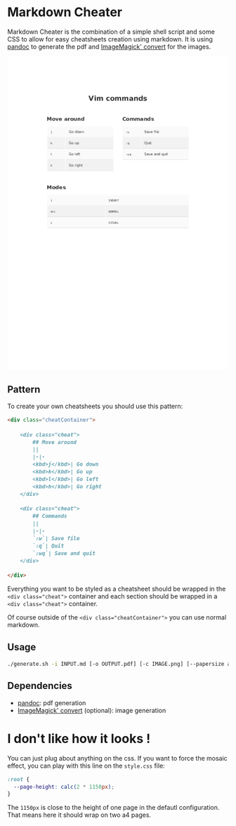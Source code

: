 # Markdown Cheater

Markdown Cheater is the combination of a simple shell script and some CSS to allow for easy cheatsheets creation using markdown. It is using [pandoc](https://pandoc.org/) to generate the pdf and [ImageMagick' convert](http://www.imagemagick.org/script/convert.php) for the images.

![Vim cheatsheet example](./vim.png "This cheatsheet is so basic lol")

## Pattern

To create your own cheatsheets you should use this pattern:
```markdown
<div class="cheatContainer">

	<div class="cheat">
		## Move around
		|| 
		|-|-
		<kbd>j</kbd>| Go down 
		<kbd>k</kbd>| Go up
		<kbd>l</kbd>| Go left
		<kbd>h</kbd>| Go right
	</div>

	<div class="cheat">
		## Commands
		|| 
		|-|-
		`:w`| Save file 
		`:q`| Quit
		`:wq`| Save and quit
	</div>

</div>
```

Everything you want to be styled as a cheatsheet should be wrapped in the `<div class="cheat">` container and each section should be wrapped in a `<div class="cheat">` container.

Of course outside of the `<div class="cheatContainer">` you can use normal markdown.

## Usage

```sh
./generate.sh -i INPUT.md [-o OUTPUT.pdf] [-c IMAGE.png] [--papersize a3]
```

## Dependencies

- [pandoc](https://pandoc.org/): pdf generation
- [ImageMagick' convert](http://www.imagemagick.org/script/convert.php) (optional): image generation

# I don't like how it looks !

You can just plug about anything on the css. If you want to force the mosaic effect, you can play with this line on the `style.css` file:
```css
:root {
  --page-height: calc(2 * 1150px); 
}
```
The `1150px` is close to the height of one page in the defautl configuration. That means here it should wrap on two a4 pages.